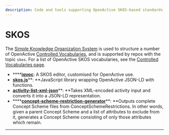 ```yaml
---
description: Code and tools supporting OpenActive SKOS-based standards.
---
```


# SKOS

The [Simple Knowledge Organization System](https://en.wikipedia.org/wiki/Simple_Knowledge_Organization_System) is used to structure a number of OpenActive [Controlled Vocabularies](https://en.wikipedia.org/wiki/Controlled_vocabulary), and is supported by repos with the topic `skos`. For a list of OpenActive SKOS vocabularies, see the [Controlled Vocabularies page](controlled-vocabularies.md).

* ****[**iqvoc**](https://github.com/openactive/iqvoc): A SKOS editor, customised for OpenActive use.
* [**skos.js**](https://github.com/openactive/skos.js)**: **JavaScript library wrapping OpenActive JSON-LD with functions.
* [**activity-list-xml-json**](https://github.com/openactive/activity-list-xml-json)**: **Takes XML-encoded activity input and converts it into a JSON-LD representation.
* ****[**concept-scheme-restriction-generator**](https://github.com/openactive/concept-scheme-restriction-generator)**: **Outputs complete Concept Scheme files from ConceptSchemeRestrictions. In other words, given a parent Concept Scheme and a list of attributes to exclude from it, generates a Concept Scheme consisting of only those attributes which remain.

****
